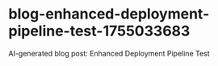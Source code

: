 # blog-enhanced-deployment-pipeline-test-1755033683
AI-generated blog post: Enhanced Deployment Pipeline Test
